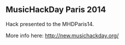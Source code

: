 MusicHackDay Paris 2014
---

Hack presented to the MHDParis14. 

More info here: http://new.musichackday.org/
